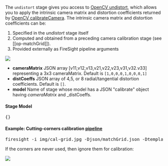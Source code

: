 The `undistort` stage gives you access to 
[OpenCV undistort](
http://docs.opencv.org/modules/imgproc/doc/geometric_transformations.html#undistort),
which allows you to apply the intrinsic camera matrix and distortion coefficients
returned by 
[OpenCV calibrateCamera](http://docs.opencv.org/modules/calib3d/doc/camera_calibration_and_3d_reconstruction.html#calibratecamera). The intrinsic camera matrix and distortion coefficients can be:

1. Specified in the _undistort_ stage itself
1. Computed and obtained from a preceding camera calibration stage (see [[op-matchGrid]]).
1. Provided externally as FireSight pipeline arguments

<img src="https://github.com/firepick1/FireSight/blob/master/img/cal-grid.png?raw=true">

* **cameraMatrix** JSON array [v11,v12,v13,v21,v22,v23,v31,v32.v33] representing a 3x3 cameraMatrix. Default is `[1,0,0,0,1,0,0,0,1]`
* **distCoeffs** JSON array of 4,5, or 8 radial/tangential distortion coefficients. Default is `[]`.
* **model** Name of stage whose model has a JSON "calibrate" object having _cameraMatrix_ and _distCoeffs.

#### Stage Model
<pre>
{}
</pre>

#### Example: Cutting-corners calibration [pipeline](https://github.com/firepick1/FireSight/blob/master/json/matchGrid.json)
<pre>firesight -i img/cal-grid.jpg -Djson/matchGrid.json -Dtemplate=img/cross32.png -Dcalibrate=ellipse -Dscale=[0.85,0.85]</pre>
If the corners are never used, then ignore them for calibration:

<img src="https://github.com/firepick1/FireSight/blob/master/img/grid-ellipse-85.jpg?raw=true">

